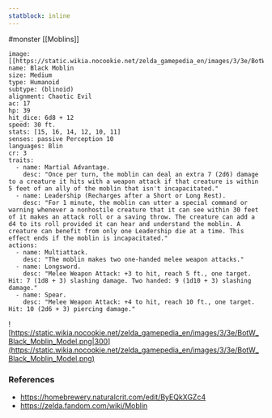 ```yaml
---
statblock: inline
---
```

#monster [[Moblins]]

```statblock
image: [[https://static.wikia.nocookie.net/zelda_gamepedia_en/images/3/3e/BotW_Black_Moblin_Model.png]]
name: Black Moblin
size: Medium
type: Humanoid
subtype: (blinoid)
alignment: Chaotic Evil
ac: 17
hp: 39
hit_dice: 6d8 + 12
speed: 30 ft.
stats: [15, 16, 14, 12, 10, 11]
senses: passive Perception 10
languages: Blin
cr: 3
traits:
  - name: Martial Advantage.
    desc: "Once per turn, the moblin can deal an extra 7 (2d6) damage to a creature it hits with a weapon attack if that creature is within 5 feet of an ally of the moblin that isn't incapacitated."
  - name: Leadership (Recharges after a Short or Long Rest).
    desc: "For 1 minute, the moblin can utter a special command or warning whenever a nonhostile creature that it can see within 30 feet of it makes an attack roll or a saving throw. The creature can add a d4 to its roll provided it can hear and understand the moblin. A creature can benefit from only one Leadership die at a time. This effect ends if the moblin is incapacitated."
actions:
  - name: Multiattack.
    desc: "The moblin makes two one-handed melee weapon attacks."
  - name: Longsword.
    desc: "Melee Weapon Attack: +3 to hit, reach 5 ft., one target. Hit: 7 (1d8 + 3) slashing damage. Two handed: 9 (1d10 + 3) slashing damage."
  - name: Spear.
    desc: "Melee Weapon Attack: +4 to hit, reach 10 ft., one target. Hit: 10 (2d6 + 3) piercing damage."
```

![https://static.wikia.nocookie.net/zelda_gamepedia_en/images/3/3e/BotW_Black_Moblin_Model.png|300](https://static.wikia.nocookie.net/zelda_gamepedia_en/images/3/3e/BotW_Black_Moblin_Model.png)

### References

* https://homebrewery.naturalcrit.com/edit/ByEQkXGZc4
* https://zelda.fandom.com/wiki/Moblin